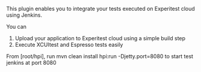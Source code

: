 This plugin enables you to integrate your tests executed on Experitest cloud using Jenkins.

You can
 1. Upload your application to Experitest cloud using a simple build step
 2. Execute XCUItest and Espresso tests easily

From [root/hpi], run mvn clean install hpi:run -Djetty.port=8080 to start test jenkins at port 8080
